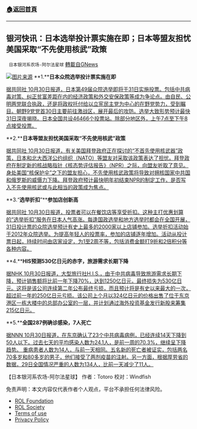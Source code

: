 ###  [:house:返回首頁](https://github.com/ourhimalayas/txt)
---


## 银河快讯：日本选举投计票实施在即；日本等盟友担忧美国采取“不先使用核武”政策
` 日本银河系农场-阿尔法星球` [轉載自GNews](https://gnews.org/zh-hans/1630333/)

![](https://assets.gnews.org/wp-content/uploads/2021/10/图片1-106.png)[图片来源](https://www.bastillepost.com/)
**1.****日本众院选举投计票实施在即**

[据共同社 10月30日报道，日本第49届众院选举即将于31日实施投票。包括中共病毒对策、纠正贫富差距在内的经济政策和外交安保政策等成为争论点。由自民、公明两党联合执政，还是将政权托付给以立宪民主党为中心的在野党势力，受到瞩目。朝野9党党首30日主要前往激战区，展开最后的攻防。选举大致形势预计最快31日深夜揭晓。日本全国共设46466个投票站。除部分地区外，上午7点至下午8点接受投票。](https://tchina.kyodonews.net/news/2021/10/f539211a60ff.html)

**2.****日本等盟友担忧美国采取“不先使用核武”政策**

[据共同社 10月30日报道，有关美国拜登政府正在探讨的“不首先使用核武器”政策，日本和北大西洋公约组织（NATO）等盟友对采取该政策表达了担忧。拜登政府在制定新的核战略指针《核态势评估报告》（NPR）之际，向盟友听取了意见。身处美国“核保护伞”之下的盟友担心，不先使用核武政策将导致对拥核国家中共国和俄罗斯的威慑力下降。拜登政府预计最快明年初结束NPR的制定工作，是否写入不先使用核武或与此相当的政策成为焦点。](https://tchina.kyodonews.net/news/2021/10/38c0a4a59b33.html)

**3.“****选举折扣****”****参加店创新高**

[据共同社 10月30日报道，投票者可以在餐饮店等享受折扣。这种主打优惠划算的“选举折扣”服务在日本人气高涨。每逢国政选举和地方选举时都会在全国开展，31日投计票的众院选举预计有史上最多的2000家以上店铺参加。选举折扣活动始于2012年众院选举。为提高年轻人的投票率，参加的店铺逐年增加。活动从投计票日起，持续时间由店家设定，为1至2周不等，包括消费金额打9折和2倍积分等各种内容。](https://tchina.kyodonews.net/news/2021/10/e2d045879a53--.html)

**4.****HIS预测530亿日元的赤字，旅游需求长期下降**

[据NHK 10月30日报道，大型旅行社H.I.S.，由于中共病毒导致旅游需求长期下降，预计销售额将比前一年下降70%，达到1250亿日元，最终损失为530亿日元。这将是该公司连续第二年公布最终亏损，而且预计将是有史以来最大的一次，超过前一年的250亿日元亏损。该公司上个月以324亿日元的价格出售了位于东京港区一栋大楼中的总部办公室的一层，并计划通过海外投资基金发行新股来筹集215亿日元。](https://www3.nhk.or.jp/news/html/20211030/k10013328201000.html?utm_int=news-business_contents_list-items_002)

**5.****全国287例确诊感染，7人死亡**

[据NNN 10月30日报道，在东京确认了23个中共病毒病例，已经连续14天下降到50人以下。过去七天的平均感染人数为24.1人，是前一周的70.3%，继续呈下降趋势。 重病患者人数为14人，与前一天相同。五名新的死亡者被证实，包括两名70多岁和80多岁的男子，他们接受了两剂疫苗的注射。另一方面，根据厚劳省的数据，29日全国情况严重的人数为134人，比前一天减少了11人。](https://news.yahoo.co.jp/articles/334989080886847cfe3f2a744cd3d02ae127262b)

【日本银河系农场-阿尔法星球】
作者：Totoro
校对：Windfish

 

免责声明：本文内容仅代表作者个人观点，平台不承担任何法律风险。

- [ROL Foundation](https://rolfoundation.org/)
- [ROL Society](https://rolsociety.org/)
- [Terms of use](https://gnews.org/terms-of-use-3/)
- [Privacy Policy](https://gnews.org/privacy-policy/)
